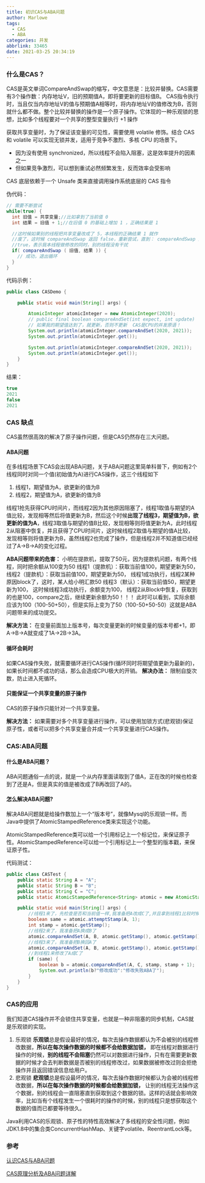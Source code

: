```yaml
---
title: 初识CAS与ABA问题
author: Marlowe
tags:
  - CAS
  - ABA
categories: 并发
abbrlink: 33465
date: 2021-03-25 20:34:19
---
```


<!--more-->
### 什么是CAS？
CAS是英文单词CompareAndSwap的缩写，中文意思是：比较并替换。CAS需要有3个操作数：内存地址V，旧的预期值A，即将要更新的目标值B。 CAS指令执行时，当且仅当内存地址V的值与预期值A相等时，将内存地址V的值修改为B，否则就什么都不做。整个比较并替换的操作是一个原子操作。它体现的一种乐观锁的思想，比如多个线程要对一个共享的整型变量执行 +1 操作

获取共享变量时，为了保证该变量的可见性，需要使用 volatile 修饰。结合 CAS 和 volatile 可以实现无锁并发，适用于竞争不激烈、多核 CPU 的场景下。

* 因为没有使用 synchronized，所以线程不会陷入阻塞，这是效率提升的因素之一
* 但如果竞争激烈，可以想到重试必然频繁发生，反而效率会受影响

CAS 底层依赖于一个 Unsafe 类来直接调用操作系统底层的 CAS 指令

伪代码：
```java
// 需要不断尝试
while(true) { 
  int 旧值 = 共享变量;//比如拿到了当前值 0 
  int 结果 = 旧值 + 1;//在旧值 0 的基础上增加 1 ，正确结果是 1 

  //这时候如果别的线程把共享变量改成了 5，本线程的正确结果 1 就作
  //废了，这时候 compareAndSwap 返回 false，重新尝试，直到： compareAndSwap 返回 
  //true，表示我本线程做修改的同时，别的线程没有干扰
  if( compareAndSwap ( 旧值, 结果 )) { 
    // 成功，退出循环 
  }
}
```

代码示例：
```java
public class CASDemo {

    public static void main(String[] args) {

        AtomicInteger atomicInteger = new AtomicInteger(2020);
        // public final boolean compareAndSet(int expect, int update)
        // 如果我的期望值达到了，就更新，否则不更新  CAS是CPU的并发原语！
        System.out.println(atomicInteger.compareAndSet(2020, 2021));
        System.out.println(atomicInteger.get());

        System.out.println(atomicInteger.compareAndSet(2020, 2021));
        System.out.println(atomicInteger.get());
    }
}
```
结果：
```java
true
2021
false
2021
```

### CAS 缺点

CAS虽然很高效的解决了原子操作问题，但是CAS仍然存在三大问题。

#### ABA问题

在多线程场景下CAS会出现ABA问题，关于ABA问题这里简单科普下，例如有2个线程同时对同一个值(初始值为A)进行CAS操作，这三个线程如下

1. 线程1，期望值为A，欲更新的值为B
2. 线程2，期望值为A，欲更新的值为B

线程1抢先获得CPU时间片，而线程2因为其他原因阻塞了，线程1取值与期望的A值比较，发现相等然后将值更新为B，然后这个时候**出现了线程3，期望值为B，欲更新的值为A**，线程3取值与期望的值B比较，发现相等则将值更新为A，此时线程2从阻塞中恢复，并且获得了CPU时间片，这时候线程2取值与期望的值A比较，发现相等则将值更新为B，虽然线程2也完成了操作，但是线程2并不知道值已经经过了A->B->A的变化过程。

**ABA问题带来的危害：**
小明在提款机，提取了50元，因为提款机问题，有两个线程，同时把余额从100变为50
线程1（提款机）：获取当前值100，期望更新为50，
线程2（提款机）：获取当前值100，期望更新为50，
线程1成功执行，线程2某种原因block了，这时，某人给小明汇款50
线程3（默认）：获取当前值50，期望更新为100，
这时候线程3成功执行，余额变为100，
线程2从Block中恢复，获取到的也是100，compare之后，继续更新余额为50！！！
此时可以看到，实际余额应该为100（100-50+50），但是实际上变为了50（100-50+50-50）这就是ABA问题带来的成功提交。


**解决方法：** 在变量前面加上版本号，每次变量更新的时候变量的版本号都+1，即A->B->A就变成了1A->2B->3A。


#### 循环会耗时

如果CAS操作失败，就需要循环进行CAS操作(循环同时将期望值更新为最新的)，如果长时间都不成功的话，那么会造成CPU极大的开销。
**解决办法：** 限制自旋次数，防止进入死循环。

#### 只能保证一个共享变量的原子操作

CAS的原子操作只能针对一个共享变量。

**解决方法：** 如果需要对多个共享变量进行操作，可以使用加锁方式(悲观锁)保证原子性，或者可以把多个共享变量合并成一个共享变量进行CAS操作。





### CAS:ABA问题

#### 什么是ABA问题？

ABA问题通俗一点的说，就是一个从内存里面读取到了值A，正在改的时候也检查到了还是A，但是真实的值是被改成了B再改回了A的。

#### 怎么解决ABA问题?

解决ABA问题就是给操作数加上一个“版本号”，就像Mysql的乐观锁一样。而Java中提供了AtomicStampedReference类来实现这个功能。

AtomicStampedReference类可以给一个引用标记上一个标记位，来保证原子性。AtomicStampedReference可以给一个引用标记上一个整型的版本戳，来保证原子性。

代码测试：
```java
public class CASTest {
    public static String A = "A";
    public static String B = "B";
    public static String C = "C";
    public static AtomicStampedReference<String> atomic = new AtomicStampedReference<>(A, 0);

    public static void main(String[] args) {
        //线程1来了，先检查是否和当前值一样,我准备把A改成C了,并且拿到线程1比较时候的stamp
        boolean same = atomic.attemptStamp(A, 1);
        int stamp = atomic.getStamp();
        //线程2来了，我准备把A换成B了
        atomic.compareAndSet(A, B, atomic.getStamp(), atomic.getStamp() + 1);
        //线程3来了，我准备把B换回A了
        atomic.compareAndSet(A, B, atomic.getStamp(), atomic.getStamp() + 1);
        //到线程1来修改了A成C了
        if (same) {
            boolean b = atomic.compareAndSet(A, C, stamp, stamp + 1);
            System.out.println(b?"修改成功":"修改失败ABA了");
        }
    }
}
```

### CAS的应用

我们知道CAS操作并不会锁住共享变量，也就是一种非阻塞的同步机制，CAS就是乐观锁的实现。

1. 乐观锁
**乐观锁**总是假设最好的情况，每次去操作数据都认为不会被别的线程修改数据，**所以在每次操作数据的时候都不会给数据加锁，** 即在线程对数据进行操作的时候，**别的线程不会阻塞**仍然可以对数据进行操作，只有在需要更新数据的时候才会去判断数据是否被别的线程修改过，如果数据被修改过则会拒绝操作并且返回错误信息给用户。
2. 悲观锁
**悲观锁**总是假设最坏的情况，每次去操作数据时候都认为会被的线程修改数据，**所以在每次操作数据的时候都会给数据加锁，** 让别的线程无法操作这个数据，别的线程会一直阻塞直到获取到这个数据的锁。这样的话就会影响效率，比如当有个线程发生一个很耗时的操作的时候，别的线程只是想获取这个数据的值而已都要等待很久。

Java利用CAS的乐观锁、原子性的特性高效解决了多线程的安全性问题，例如JDK1.8中的集合类ConcurrentHashMap、关键字volatile、ReentrantLock等。




### 参考
[认识CAS与ABA问题](https://blog.unclezs.com/Java/%E5%B9%B6%E5%8F%91%E7%BC%96%E7%A8%8B/%E8%AE%A4%E8%AF%86CAS%E4%B8%8EABA%E9%97%AE%E9%A2%98.html)

[CAS原理分析及ABA问题详解](https://juejin.cn/post/6844903796129136647#heading-1)



